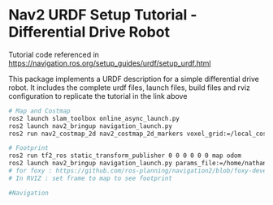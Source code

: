# Nav2 URDF Setup Tutorial - Differential Drive Robot
Tutorial code referenced in https://navigation.ros.org/setup_guides/urdf/setup_urdf.html

This package implements a URDF description for a simple differential drive robot. It includes the complete urdf files, launch files, build files and rviz configuration to replicate the tutorial in the link above

```bash
# Map and Costmap
ros2 launch slam_toolbox online_async_launch.py
ros2 launch nav2_bringup navigation_launch.py
ros2 run nav2_costmap_2d nav2_costmap_2d_markers voxel_grid:=/local_costmap/voxel_grid visualization_marker:=/my_marker

```

```bash
# Footprint
ros2 run tf2_ros static_transform_publisher 0 0 0 0 0 0 map odom
ros2 launch nav2_bringup navigation_launch.py params_file:=/home/nathan/ros2_ws/src/navigation2_tutorials/sam_bot_description/config/nav2_params.yaml
# for foxy : https://github.com/ros-planning/navigation2/blob/foxy-devel/nav2_bringup/bringup/params/nav2_params.yaml#L61-L82
# In RVIZ : set frame to map to see footprint
```

```bash
#Navigation
```
